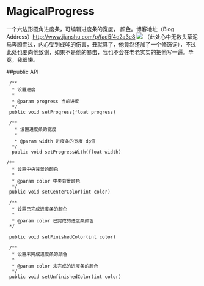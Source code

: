 # MagicalProgress
一个六边形圆角进度条，可编辑进度条的宽度，
颜色。博客地址（Blog Address）http://www.jianshu.com/p/fad5f4c2a3e8
![](http://upload-images.jianshu.io/upload_images/2159288-ebff48ed4bf1fa61.png?imageMogr2/auto-orient/strip%7CimageView2/2/w/1240)
（此处心中无数头草泥马奔腾而过，内心受到成吨的伤害，丑就算了，他竟然还加了一个修饰词），不过此处也要向他致谢，如果不是他的暴击，我也不会在老老实实的把他写一遍。毕竟，我很懒。 

##public API
```
 /**
  * 设置进度
  *
  * @param progress 当前进度
  */
 public void setProgress(float progress) 
 
 /**
   * 设置进度条的宽度
   *
   * @param width 进度条的宽度 dp值
  */
  public void setProgressWith(float width) 

/**
  * 设置中央背景的颜色
  *
  * @param color 中央背景颜色
  */
 public void setCenterColor(int color) 

 /**
  * 设置已完成进度条的颜色
  *
  * @param color 已完成的进度条颜色
 */

 public void setFinishedColor(int color)

 /**
  * 设置未完成进度条的颜色
  *
  * @param color 未完成的进度条的颜色
  */
 public void setUnfinishedColor(int color)

```

